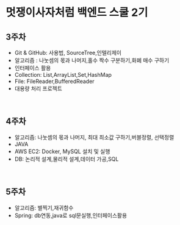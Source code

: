 # 멋쟁이사자처럼 백엔드 스쿨 2기


## 3주차
+ Git & GitHub: 사용법, SourceTree,인텔리제이
+ 알고리즘 : 나눗셈의 몫과 나머지,홀수 짝수 구분하기,화폐 매수 구하기
+ 인터페이스 활용
+ Collection: List,ArrayList,Set,HashMap
+ File: FileReader,BufferedReader
+ 대용량 처리 프로젝트
<br>

## 4주차
+ 알고리즘: 나눗셈의 몫과 나머지, 최대 최소값 구하기,버블정렬, 선택정렬
+ JAVA
+ AWS EC2: Docker, MySQL 설치 및 실행
+ DB: 논리적 설계,물리적 설계,데이터 가공,SQL
<br>

## 5주차
+ 알고리즘: 별찍기,재귀함수
+ Spring: db연동,java로 sql문실행,인터페이스활용
